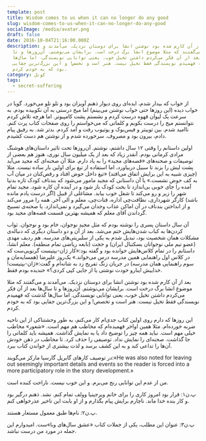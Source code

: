 ```yaml
---
template: post
title: Wisdom comes to us when it can no longer do any good
slug: wisdom-comes-to-us-when-it-can-no-longer-do-any-good
socialImage: /media/avatar.png
draft: false
date: 2016-10-04T21:16:00.000Z
description: بعد از آن کارم شده بود نوشتن انشا برای دوستان نزدیک. می‌آمدند و
  می‌گفتند که مثلا موضوع انشا برگ درخت است. برایشان می‌نوشتم. آن‌روزها و تا
  سال‌ها بعد از آن فکر می‌کردم داشتن تخیل خوب، یعنی توانایی نویسندگی. اما سال‌ها
  گذشت که فهمیدم نویسندگی فقط تخیل نیست. هنر است و تخصص! و این بزرگ‌ترین جفایی
  بود که به خودم کردم.
category: کوتل
tags:
  - secret-suffering
---
```

از خواب که بیدار شدم، ایده‌ای روی دیوار ذهنم آویزان بود و تلو تلو می‌خورد. گویا در خواب دیده (این روزها حتی خواب نوشتن می‌بینم) اما میخ درستی به آن نکوبیده بودم. به سرعت یک لیوان قهوه درست کردم و نشستم پشت کامپیوتر. اما هرچه تلاش کردم نتوانستم میخ را درست بکوبم و کلماتی که می‌خواستم را روی صفحات کتاب پرت کنم. ناامید شدم. بین توییتر و فیس‌بوک و یوتیوب رفت و آمد کردم. بدتر شد. به رفیق پیام دادم، بیرون بود و مصروف. سرخورده شدم و از نوشتن هم دست کشیدم.

اولین داستانم را وقتی ۱۲ سال داشتم، نوشتم. آن‌روزها تحت تاثیر داستان‌های هوشنگ مرادی کرمانی بودم. آنقدر زیاد که بعد از یک میلیون سال نوری، هنوز هم بعضی از توصیفات و صحنه‌های «قصه‌های مجید» را به یاد دارم. مثلا آن صحنه‌ای که مجید می‌آید پشت لبش را بزند تا سبیل دربیاورد، اما استفاده از تیغ برای اولین بار ساده نیست. مثلا (چیزی شبیه به این برایش اتفاق می‌افتد) «تیغ داخل حوض افتاد و رقص‌کنان در میان آب به کف حوض نشست.» یا آن داستانی که مجید مامور می‌شود که بندناف کودک تازه بدنیا آمده را جای خوبی بی‌اندازد تا بخت کودک باز شود و در آینده آن کاره شود. مجید تمام شهر را زیر و رو می‌کند تا شغل خوب بیابد. مشاغلی از قبیل (اگر درست یادم مانده باشد) کارگر شهرداری، نظافت‌چی اداره، قنات‌چی، معلم و الی آخر. همه را مرور می‌کند و از انداختن بندناف در آن اماکن عذاب وجدان می‌گیرد و نمی‌اندازد. یا صحنه‌ی تسبیح گرداندن آقای معلم که همیشه بهترین قسمت قصه‌های مجید بود.

آن سال داستان پسری را نوشته بودم که مثل مجیدِ نوجوان، خام بود و نوجوان. ثواب کردن‌ها به کباب شدن‌هایش ختم می‌شد. بعد از آن و دو داستان دیگری که دنباله‌ی مشکلات همان شخصیت بود، تبدیل شدم به یکی از سلبریتی‌های مدرسه. هم ردیف مهدی (عضو تیم ملی نوجوانان بسکتبال ایران) و حجت (نابغه ریاضی تمام منطقه). معلم انشا، داستانم را در تمام کلاس‌هایش خوانده بود و گفته بود:«کار ژان-بپتیست گرنویی‌ست که در کلاس اول راهنمایی همین مدرسه درس می‌خواند.» یک‌روز علیرضا (همسایه‌مان و سوم راهنمایی همان مدرسه) در جریان زنگ تفریح زد به شانه‌ام و گفت:«ژان-بپتیست! خداییش اینارو خودت نوشتی یا از جایی کپی کردی؟» خندیده بودم فقط.

بعد از آن کارم شده بود نوشتن انشا برای دوستان نزدیک. می‌آمدند و می‌گفتند که مثلا موضوع انشا برگ درخت است. برایشان می‌نوشتم. آن‌روزها و تا سال‌ها بعد از آن فکر می‌کردم داشتن تخیل خوب، یعنی توانایی نویسندگی. اما سال‌ها گذشت که فهمیدم نویسندگی فقط تخیل نیست. هنر است و تخصص! و این بزرگ‌ترین جفایی بود که به خودم کردم.

این روزها که دارم روی اولین کتاب جدی‌ام کار می‌کنم، به طور وحشتناکی از این ناحیه ضربه خورده‌ام. مثلا همین اواخر فهمیده‌ام که مخاطب هم مهم است. «شعور» مخاطب خیلی مهم است. نباید همه چیز را توضیح داد یا به نمایش گذاشت. همیشه باید کلماتی را جا گذاشت. صحنه‌ای را نمایش نداد. توصیفی را حذف کرد. تا مخاطب در ذهن خودش آن‌ها را تداعی کند و به این کشف برسد و لذت بیشتری از خواندن کتاب ببرد.

در توصیف کارهای گابریل گارسیا مارکز می‌گویند:«He was also noted for leaving out seemingly important details and events so the reader is forced into a more participatory role in the story development.»

من از عدم این توانایی رنج می‌برم. و این خوب نیست. ناراحت کننده است.

پ.ن۱: قرار بود امروز کاری را برای خانم ویرجینیا وولف تمام کنم. نشد. ذهنم درگیر بود و کار بنده خدا ماند. ناچارم برایش پیام بگذارم و از او بابت این تاخیر عذرخواهی کنم.

پ.ن۲: نام‌ها طبق معمول مستعار هستند.

پ.ن۳: عنوان این مطلب، یکی از جملات کتاب «عشق سال‌های وبا»ست. امیدوارم این جمله در مورد من درست نباشد.